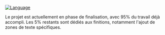 [![Language](https://img.shields.io/badge/Language-VBA-black.svg)](https://fr.wikipedia.org/wiki/Visual_Basic_for_Applications)

Le projet est actuellement en phase de finalisation, avec 95% du travail déjà accompli. Les 5% restants sont dédiés aux finitions, notamment l'ajout de zones de texte spécifiques.
